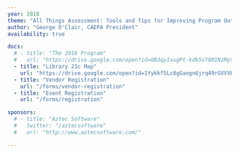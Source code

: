 ```yaml
---
year: 2018
theme: "All Things Assessment: Tools and Tips for Improving Program Outcomes"
author: "George O'Clair, CAEPA President"
availability: true

docs:
  # - title: "The 2016 Program"
  #   url: "https://drive.google.com/open?id=0B3qyIxugPt-kdk5vT0R1NzMySnAzeHI5M25MNmprWnNPakQ4"
  - title: "Library 21c Map"
    url: "https://drive.google.com/open?id=1Yykkf5Lc8gGaogn6jrq49rGVVVBk3gX9"
  - title: "Vendor Registration"
    url: "/forms/vendor-registration"
  - title: "Event Registration"
    url: "/forms/registration"

sponsors:
  # - title: "Aztec Software"
  #   twitter: "/aztecsoftware"
  #   url: "http://www.aztecsoftware.com/"

---
```

